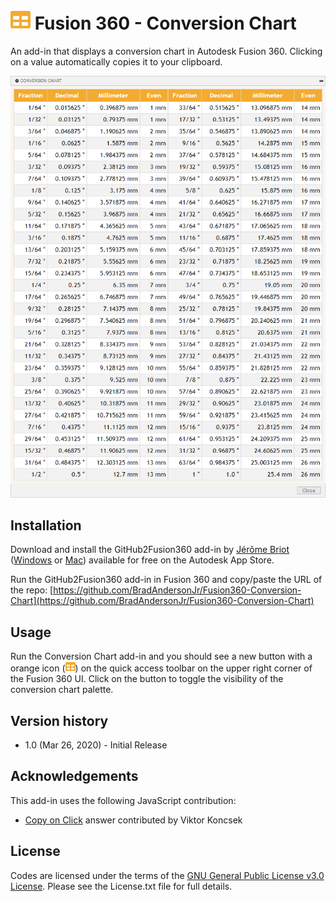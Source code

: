 # ![ConversionChart](./resources/32x32-normal.png) Fusion 360 - Conversion Chart
An add-in that displays a conversion chart in Autodesk Fusion 360.  Clicking on a value automatically copies it to your clipboard.

![Conversion Chart palette](./resources/conversion-chart-palette.png)

## Installation

Download and install the GitHub2Fusion360 add-in by [Jérôme Briot](https://github.com/JeromeBriot) ([Windows](https://apps.autodesk.com/FUSION/fr/Detail/Index?id=789800822168335025&appLang=en&os=Win64) or [Mac](https://apps.autodesk.com/FUSION/fr/Detail/Index?id=789800822168335025&os=Mac&appLang=en)) available for free on the Autodesk App Store.

Run the GitHub2Fusion360 add-in in Fusion 360 and copy/paste the URL of the repo: [https://github.com/BradAndersonJr/Fusion360-Conversion-Chart](https://github.com/BradAndersonJr/Fusion360-Conversion-Chart)

## Usage

Run the Conversion Chart add-in and you should see a new button with a orange icon (![Conversion Chart icon](./resources/16x16-normal.png)) on the quick access toolbar on the upper right corner of the Fusion 360 UI.  Click on the button to toggle the visibility of the conversion chart palette.

## Version history

- 1.0 (Mar 26, 2020) - Initial Release


## Acknowledgements

This add-in uses the following JavaScript contribution:
* [Copy on Click](https://stackoverflow.com/questions/37478281/select-the-value-of-a-td-on-click-to-ease-copy) answer contributed by Viktor Koncsek


## License
Codes are licensed under the terms of the [GNU General Public License v3.0 License](https://www.gnu.org/licenses/gpl-3.0.en.html).  Please see the License.txt file for full details.